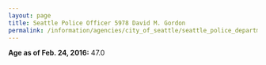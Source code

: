 ```yaml
---
layout: page
title: Seattle Police Officer 5978 David M. Gordon
permalink: /information/agencies/city_of_seattle/seattle_police_department/copbook/5978/
---
```


**Age as of Feb. 24, 2016:** 47.0
